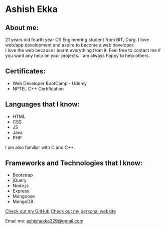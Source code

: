 # Ashish Ekka

## About me:

21 years old fourth year CS Engineering student from BIT, Durg. I love web/app development and aspire to become a web developer.  
I love the web because I learnt everything from it. Feel free to contact me if you want any help on your projects. I am always happy to help others.

## Certificates:
- Web Developer BootCamp - Udemy
- NPTEL C++ Certification

## Languages that I know:

- HTML
- CSS
- JS
- Java
- PHP

I am also familiar with C and C++.

## Frameworks and Technologies that I know:

- Bootstrap
- jQuery
- Node.js
- Express
- Mongoose
- MongoDB


[Check out my GitHub](https://github.com/ashishekka97)
[Check out my personal website](https://ashishekka.me)

Email me: ashishekka329@gmail.com